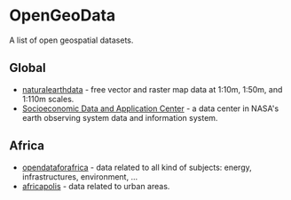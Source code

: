 # OpenGeoData

A list of open geospatial datasets.

## Global

* [naturalearthdata](http://www.naturalearthdata.com/downloads/) - free vector and raster map data at 1:10m, 1:50m, and 1:110m scales.
* [Socioeconomic Data and Application Center](https://sedac.ciesin.columbia.edu/data/sets/browse) - a data center in NASA's earth observing system data and information system.


## Africa

* [opendataforafrica](http://dataportal.opendataforafrica.org/data/#menu=topic) - data related to all kind of subjects: energy, infrastructures, environment, ...
* [africapolis](https://www.africapolis.org/data) - data related to urban areas.
